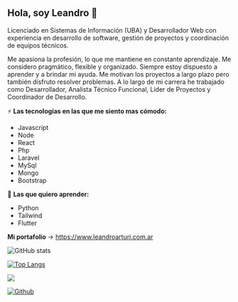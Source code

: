 ## Hola, soy Leandro 👋

Licenciado en Sistemas de Información (UBA) y Desarrollador Web con experiencia en desarrollo de software, gestión de proyectos y coordinación de equipos técnicos.

Me apasiona la profesión, lo que me mantiene en constante aprendizaje. Me considero pragmático, flexible y organizado. Siempre estoy dispuesto a aprender y a brindar mi ayuda. Me motivan los proyectos a largo plazo pero también disfruto resolver problemas. A lo largo de mi carrera he trabajado como Desarrollador, Analista Técnico Funcional, Líder de Proyectos y Coordinador de Desarrollo.

⚡️ **Las tecnologías en las que me siento mas cómodo:** 
- Javascript
- Node
- React
- Php 
- Laravel
- MySql
- Mongo
- Bootstrap

🚀 **Las que quiero aprender:** 
- Python
- Tailwind
- Flutter

**Mi portafolio** -> https://www.leandroarturi.com.ar 

![GitHub stats](https://github-readme-stats.vercel.app/api?username=larturi&count_private=true&show_icons=true&hide=["stars","prs","issues","contribs"])

[![Top Langs](https://github-readme-stats.vercel.app/api/top-langs/?username=larturi&hide_langs_below=1)](https://github.com/larturi/github-readme-stats)

![](https://visitor-badge.laobi.icu/badge?page_id=larturi.larturi)

[![Github](https://img.shields.io/github/followers/larturi?label=Follow&style=social)](https://github.com/larturi)







